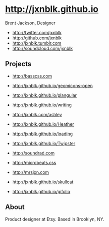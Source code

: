 # http://jxnblk.github.io

Brent Jackson, Designer

- http://twitter.com/jxnblk
- http://github.com/jxnblk
- http://jxnblk.tumblr.com
- http://soundcloud.com/jxnblk

## Projects
- http://basscss.com
- http://jxnblk.github.io/geomicons-open
- http://jxnblk.github.io/plangular
- http://jxnblk.github.io/writing

- http://jxnblk.com/ashley
- http://jxnblk.github.io/Heather
- http://jxnblk.github.io/loading
- http://jxnblk.github.io/Twipster

- http://soundrad.com
- http://microbeats.css
- http://mrsjxn.com

- http://jxnblk.github.io/skullcat
- http://jxnblk.github.io/gifolio

## About

Product designer at Etsy. Based in Brooklyn, NY.

